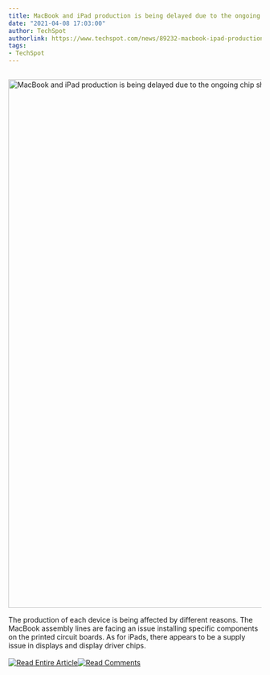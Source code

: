 ```yaml
---
title: MacBook and iPad production is being delayed due to the ongoing chip shortage
date: "2021-04-08 17:03:00"
author: TechSpot
authorlink: https://www.techspot.com/news/89232-macbook-ipad-production-delayed-due-ongoing-chip-shortage.html
tags:
- TechSpot
---
```

<a href="https://www.techspot.com/news/89232-macbook-ipad-production-delayed-due-ongoing-chip-shortage.html" target="_blank"><img src="https://static.techspot.com/images2/news/ts3_thumbs/2020/07/2020-07-06-ts3_thumbs-47c.jpg" width="1500" height="1050" style="padding: 15px 0" title="MacBook and iPad production is being delayed due to the ongoing chip shortage" /></a><br />The production of each device is being affected by different reasons. The MacBook assembly lines are facing an issue installing specific components on the printed circuit boards. As for iPads, there appears to be a supply issue in displays and display driver chips.<br /><br /><a href="https://www.techspot.com/news/89232-macbook-ipad-production-delayed-due-ongoing-chip-shortage.html"><img src="https://static.techspot.com/images/rss/rss_buttons_01.png" border="0" alt="Read Entire Article" /></a><a href="https://www.techspot.com/news/89232-macbook-ipad-production-delayed-due-ongoing-chip-shortage.html#comments"><img src="https://static.techspot.com/images/rss/rss_buttons_02.png" border="0" alt="Read Comments" /></a><br /><br />